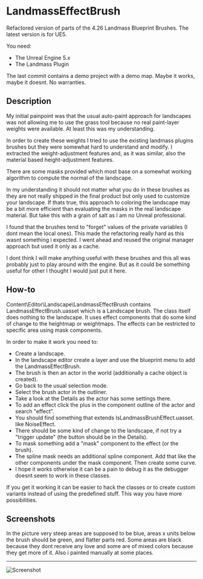 # LandmassEffectBrush
Refactored version of parts of the 4.26 Landmass Blueprint Brushes.
The latest version is for UE5.

You need:
- The Unreal Engine 5.x
- The Landmass Plugin

The last commit contains a demo project with a demo map. Maybe it works, maybe it doesnt. No warranties.

## Description
My initial painpoint was that the usual auto-paint approach for
landscapes was not allowing me to use the grass tool because no
real paint-layer weights were available. At least this
was my understanding.

In order to create these weights I tried to use the existing landmass
plugins brushes but they were somewhat hard to understand and modify.
I extracted the weight-adjustment features and, as it was similar, also
the material based height-adjustment features.

There are some masks provided which most base on a somewhat working
algorithm to compute the normal of the landscape.

In my understanding it should not matter what you do in these
brushes as they are not really shipped in the final product but
only used to customize your landscape. If thats true, this approach
to coloring the landscape may be a bit more efficient than
evaluating the masks in the real landscape material. But take this
with a grain of salt as I am no Unreal professional.

I found that the brushes tend to "forget" values of the private
variables (I dont mean the local ones). This made the refactoring
really hard as this wasnt something i expected. I went ahead and
reused the original manager approach but used it only as a cache.

I dont think I will make anything useful with these brushes and
this all was probably just to play around with the engine. But
as it could be something useful for other I thought I would just
put it here.

## How-to
Content\Editor\Landscape\LandmassEffectBrush contains LandmassEffectBrush.uasset
which is a Landscape brush. The class itself does nothing to the landscape.
It uses effect components that do some kind of change to the heightmap or
weightmaps. The effects can be restricted to specific area using mask
components.

In order to make it work you need to:
- Create a landscape.
- In the landscape editor create a layer and use the blueprint menu to add the LandmassEffectBrush.
- The brush is then an actor in the world (additionally a cache object is created).
- Go back to the usual selection mode.
- Select the brush actor in the outliner.
- Take a look at the Details as the actor has some settings there.
- To add an effect click the plus in the component outline of the actor and search "effect".
- You should find something that extends IsLandmassBrushEffect.uasset. like NoiseEffect.
- There should be some kind of change to the landscape, if not try a "trigger update" (the button should be in the Details).
- To mask something add a "mask" component to the effect (or the brush).
- The spline mask needs an additional spline component. Add that like the other components under the mask component. Then create some curve.
- I hope it works otherwise it can be a pain to debug it as the debugger doesnt seem to work in these classes.

If you get it working it can be easier to hack the classes or to create custom variants instead of using
the predefined stuff. This way you have more possibilities.

## Screenshots
In the picture very steep areas are supposed to be blue, areas x units 
below the brush should be green, and flatter parts red. Some areas are 
black because they dont receive any love and some are of mixed colors 
because they get more of it. Also i painted manually at some places.
___
![Screenshot](https://user-images.githubusercontent.com/4525893/119810964-da59b600-bee6-11eb-9c85-f81c104c7149.jpg)
